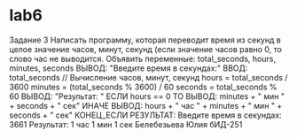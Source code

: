 # lab6
Задание 3
Написать программу, которая переводит время из секунд в целое
значение часов, минут, секунд (если значение часов равно 0, то слово час не
выводится.
Объявить переменные: total_seconds, hours, minutes, seconds
 ВЫВОД: "Введите время в секундах:"
 ВВОД: total_seconds
// Вычисление часов, минут, секунд
    hours = total_seconds / 3600
    minutes = (total_seconds % 3600) / 60
    seconds = total_seconds % 60
 ВЫВОД: "Результат: "
    ЕСЛИ hours == 0 ТО
        ВЫВОД: minutes + " мин " + seconds + " сек"
    ИНАЧЕ
        ВЫВОД: hours + " час " + minutes + " мин " + seconds + " сек"
    КОНЕЦ_ЕСЛИ
РЕЗУЛЬТАТ:
Введите время в секундах: 3661
Результат: 1 час 1 мин 1 сек
Белебезьева Юлия бИД-251
